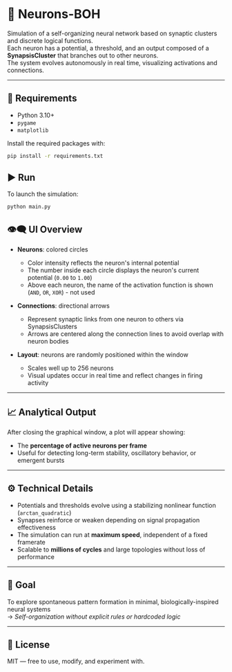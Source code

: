 # 🧠 Neurons-BOH

Simulation of a self-organizing neural network based on synaptic clusters and discrete logical functions.  
Each neuron has a potential, a threshold, and an output composed of a **SynapsisCluster** that branches out to other neurons.  
The system evolves autonomously in real time, visualizing activations and connections.

---

## 🔧 Requirements

- Python 3.10+
- `pygame`
- `matplotlib`

Install the required packages with:

```bash
pip install -r requirements.txt
```

## ▶️ Run

To launch the simulation:

```bash
python main.py
```

## 👁️‍🗨️ UI Overview

- **Neurons**: colored circles
  - Color intensity reflects the neuron's internal potential
  - The number inside each circle displays the neuron's current potential (`0.00` to `1.00`)
  - Above each neuron, the name of the activation function is shown (`AND`, `OR`, `XOR`) - not used 

- **Connections**: directional arrows
  - Represent synaptic links from one neuron to others via SynapsisClusters
  - Arrows are centered along the connection lines to avoid overlap with neuron bodies

- **Layout**: neurons are randomly positioned within the window
  - Scales well up to 256 neurons
  - Visual updates occur in real time and reflect changes in firing activity

---

## 📈 Analytical Output

After closing the graphical window, a plot will appear showing:

- The **percentage of active neurons per frame**
- Useful for detecting long-term stability, oscillatory behavior, or emergent bursts

---

## ⚙️ Technical Details

- Potentials and thresholds evolve using a stabilizing nonlinear function (`arctan_quadratic`)
- Synapses reinforce or weaken depending on signal propagation effectiveness
- The simulation can run at **maximum speed**, independent of a fixed framerate
- Scalable to **millions of cycles** and large topologies without loss of performance

---

## 🧪 Goal

To explore spontaneous pattern formation in minimal, biologically-inspired neural systems  
→ *Self-organization without explicit rules or hardcoded logic*

---

## 📄 License

MIT — free to use, modify, and experiment with.
